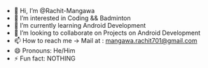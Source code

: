 - 👋 Hi, I’m @Rachit-Mangawa
- 👀 I’m interested in Coding && Badminton
- 🌱 I’m currently learning Android Development
- 💞️ I’m looking to collaborate on Projects on Android Development
- 📫 How to reach me -> Mail at : mangawa.rachit701@gmail.com
- 😄 Pronouns: He/Him
- ⚡ Fun fact: NOTHING

<!---
Rachit-Mangawa/Rachit-Mangawa is a ✨ special ✨ repository because its `README.md` (this file) appears on your GitHub profile.
You can click the Preview link to take a look at your changes.
--->
